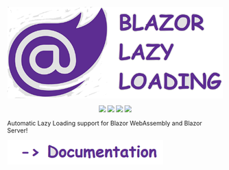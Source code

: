 <p align="center">
  <a href="https://github.com/isc30/blazor-lazy-loading">
    <img src="doc/logo.png?raw=true" />
  </a>
</p>
<p align="center">
    <a href="https://github.com/isc30/blazor-lazy-loading"><img src="https://img.shields.io/github/workflow/status/isc30/blazor-lazy-loading/[trigger]%20new%20release/master?logo=github" /></a>
    <a href="https://www.nuget.org/packages?q=BlazorLazyLoading&prerel=false"><img src="https://img.shields.io/nuget/v/BlazorLazyLoading.Components?color=brightgreen&label=stable&logo=nuget)](https://www.nuget.org/packages?q=BlazorLazyLoading&prerel=false" /></a>
    <a href="https://www.nuget.org/packages?q=BlazorLazyLoading&prerel=false"><img src="https://img.shields.io/nuget/dt/BlazorLazyLoading.Components?color=brightgreen&label=downloads&logo=nuget)](https://www.nuget.org/packages?q=BlazorLazyLoading&prerel=false" /></a>
    <a href="https://www.nuget.org/packages?q=BlazorLazyLoading&prerel=false"><img src="https://img.shields.io/nuget/vpre/BlazorLazyLoading.Components?color=yellow&label=dev&logo=nuget)](https://www.nuget.org/packages?q=BlazorLazyLoading&prerel=false" /></a>
</p>

Automatic Lazy Loading support for Blazor WebAssembly and Blazor Server!

[![Documentation / Wiki](doc/documentation.png?raw=true)](https://github.com/isc30/blazor-lazy-loading/wiki)

